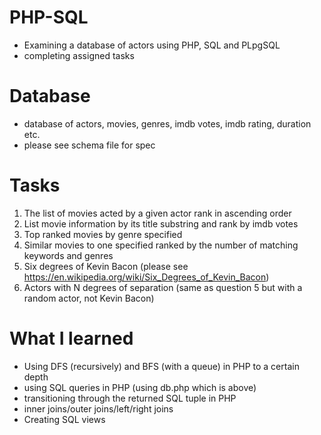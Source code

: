 # PHP-SQL
- Examining a database of actors using PHP, SQL and PLpgSQL
- completing assigned tasks

# Database
- database of actors, movies, genres, imdb votes, imdb rating, duration etc.
- please see schema file for spec

# Tasks
1. The list of movies acted by a given actor rank in ascending order
2. List movie information by its title substring and rank by imdb votes
3. Top ranked movies by genre specified
4. Similar movies to one specified ranked by the number of matching keywords and genres
5. Six degrees of Kevin Bacon (please see https://en.wikipedia.org/wiki/Six_Degrees_of_Kevin_Bacon)
6. Actors with N degrees of separation (same as question 5 but with a random actor, not Kevin Bacon)

# What I learned
- Using DFS (recursively) and BFS (with a queue) in PHP to a certain depth
- using SQL queries in PHP (using db.php which is above)
- transitioning through the returned SQL tuple in PHP
- inner joins/outer joins/left/right joins
- Creating SQL views
